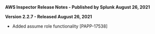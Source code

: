 **AWS Inspector Release Notes - Published by Splunk August 26, 2021**


**Version 2.2.7 - Released August 26, 2021**

* Added assume role functionality [PAPP-17538]
